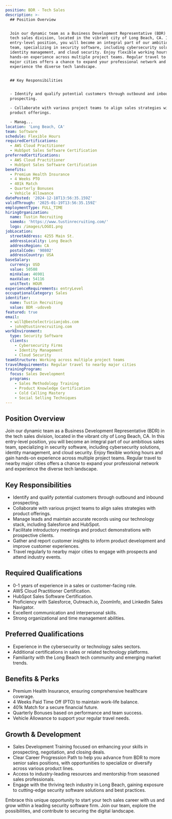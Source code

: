 ```yaml
---
position: BDR - Tech Sales
description: >-
  ## Position Overview


  Join our dynamic team as a Business Development Representative (BDR) in the
  tech sales division, located in the vibrant city of Long Beach, CA. In this
  entry-level position, you will become an integral part of our ambitious sales
  team, specializing in security software, including cybersecurity solutions,
  identity management, and cloud security. Enjoy flexible working hours and gain
  hands-on experience across multiple project teams. Regular travel to nearby
  major cities offers a chance to expand your professional network and
  experience the diverse tech landscape.


  ## Key Responsibilities


  - Identify and qualify potential customers through outbound and inbound
  prospecting.

  - Collaborate with various project teams to align sales strategies with
  product offerings.

  - Manag...
location: 'Long Beach, CA'
team: Software
schedule: Flexible Hours
requiredCertifications:
  - AWS Cloud Practitioner
  - HubSpot Sales Software Certification
preferredCertifications:
  - AWS Cloud Practitioner
  - HubSpot Sales Software Certification
benefits:
  - Premium Health Insurance
  - 4 Weeks PTO
  - 401k Match
  - Quarterly Bonuses
  - Vehicle Allowance
datePosted: '2024-12-18T13:56:35.159Z'
validThrough: '2025-01-19T13:56:35.159Z'
employmentType: FULL_TIME
hiringOrganization:
  name: Tustin Recruiting
  sameAs: 'https://www.tustinrecruiting.com/'
  logo: /images/LOGO1.png
jobLocation:
  streetAddress: 4255 Main St.
  addressLocality: Long Beach
  addressRegion: CA
  postalCode: '90802'
  addressCountry: USA
baseSalary:
  currency: USD
  value: 50508
  minValue: 46901
  maxValue: 54116
  unitText: HOUR
experienceRequirements: entryLevel
occupationalCategory: Sales
identifier:
  name: Tustin Recruiting
  value: BDR -udoveb
featured: true
email:
  - will@bestelectricianjobs.com
  - john@tustinrecruiting.com
workEnvironment:
  type: Security Software
  clients:
    - Cybersecurity Firms
    - Identity Management
    - Cloud Security
teamStructure: Working across multiple project teams
travelRequirements: Regular travel to nearby major cities
trainingProgram:
  focus: Sales Development
  programs:
    - Sales Methodology Training
    - Product Knowledge Certification
    - Cold Calling Mastery
    - Social Selling Techniques
---
```




## Position Overview

Join our dynamic team as a Business Development Representative (BDR) in the tech sales division, located in the vibrant city of Long Beach, CA. In this entry-level position, you will become an integral part of our ambitious sales team, specializing in security software, including cybersecurity solutions, identity management, and cloud security. Enjoy flexible working hours and gain hands-on experience across multiple project teams. Regular travel to nearby major cities offers a chance to expand your professional network and experience the diverse tech landscape.

## Key Responsibilities

- Identify and qualify potential customers through outbound and inbound prospecting.
- Collaborate with various project teams to align sales strategies with product offerings.
- Manage leads and maintain accurate records using our technology stack, including Salesforce and HubSpot.
- Facilitate introductory meetings and product demonstrations with prospective clients.
- Gather and report customer insights to inform product development and improve customer experiences.
- Travel regularly to nearby major cities to engage with prospects and attend industry events.

## Required Qualifications

- 0-1 years of experience in a sales or customer-facing role.
- AWS Cloud Practitioner Certification.
- HubSpot Sales Software Certification.
- Proficiency with Salesforce, Outreach.io, ZoomInfo, and LinkedIn Sales Navigator.
- Excellent communication and interpersonal skills.
- Strong organizational and time management abilities.

## Preferred Qualifications

- Experience in the cybersecurity or technology sales sectors.
- Additional certifications in sales or related technology platforms.
- Familiarity with the Long Beach tech community and emerging market trends.

## Benefits & Perks

- Premium Health Insurance, ensuring comprehensive healthcare coverage.
- 4 Weeks Paid Time Off (PTO) to maintain work-life balance.
- 401k Match for a secure financial future.
- Quarterly Bonuses based on performance and team success.
- Vehicle Allowance to support your regular travel needs.

## Growth & Development

- Sales Development Training focused on enhancing your skills in prospecting, negotiation, and closing deals.
- Clear Career Progression Path to help you advance from BDR to more senior sales positions, with opportunities to specialize or diversify across various product lines.
- Access to industry-leading resources and mentorship from seasoned sales professionals.
- Engage with the thriving tech industry in Long Beach, gaining exposure to cutting-edge security software solutions and best practices.

Embrace this unique opportunity to start your tech sales career with us and grow within a leading security software firm. Join our team, explore the possibilities, and contribute to securing the digital landscape.
